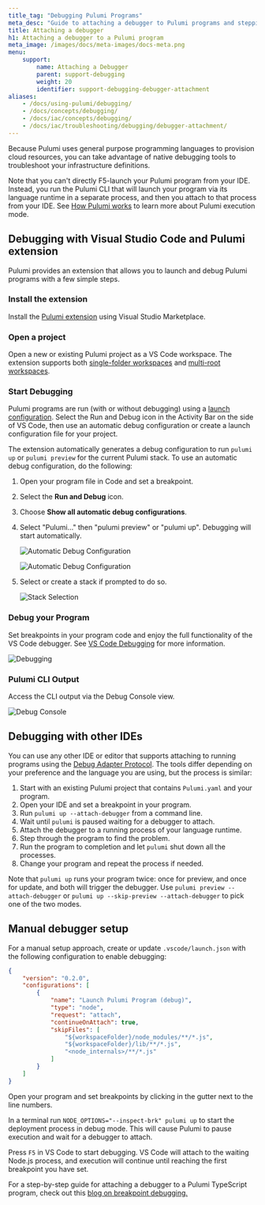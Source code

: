 ```yaml
---
title_tag: "Debugging Pulumi Programs"
meta_desc: "Guide to attaching a debugger to Pulumi programs and stepping through the code."
title: Attaching a debugger
h1: Attaching a debugger to a Pulumi program
meta_image: /images/docs/meta-images/docs-meta.png
menu:
    support:
        name: Attaching a Debugger
        parent: support-debugging
        weight: 20
        identifier: support-debugging-debugger-attachment
aliases:
    - /docs/using-pulumi/debugging/
    - /docs/concepts/debugging/
    - /docs/iac/concepts/debugging/
    - /docs/iac/troubleshooting/debugging/debugger-attachment/
---
```


Because Pulumi uses general purpose programming languages to provision cloud resources, you can take advantage of native debugging tools to troubleshoot your infrastructure definitions.

Note that you can't directly F5-launch your Pulumi program from your IDE. Instead, you run the Pulumi CLI that will launch your program via its language runtime in a separate process, and then you attach to that process from your IDE. See [How Pulumi works](/docs/concepts/how-pulumi-works/) to learn more about Pulumi execution mode.

## Debugging with Visual Studio Code and Pulumi extension

Pulumi provides an extension that allows you to launch and debug Pulumi programs with a few simple steps.

### Install the extension

Install the [Pulumi extension](https://marketplace.visualstudio.com/items?itemName=pulumi.pulumi-vscode-tools) using Visual Studio Marketplace.

### Open a project

Open a new or existing Pulumi project as a VS Code workspace. The extension supports both [single-folder workspaces](https://code.visualstudio.com/docs/editor/workspaces#_singlefolder-workspaces)
and [multi-root workspaces](https://code.visualstudio.com/docs/editor/workspaces#_multiroot-workspaces).

### Start Debugging

Pulumi programs are run (with or without debugging) using a [launch configuration](https://code.visualstudio.com/docs/editor/debugging#_launch-configurations). Select the Run and Debug icon in the Activity Bar on the side of VS Code, then use an automatic debug configuration or create a launch configuration file for your project.

The extension automatically generates a debug configuration to run `pulumi up` or `pulumi preview` for the current Pulumi stack. To use an automatic debug configuration, do the following:

1. Open your program file in Code and set a breakpoint.
2. Select the __Run and Debug__ icon.
3. Choose __Show all automatic debug configurations__.
4. Select "Pulumi..." then "pulumi preview" or "pulumi up".  Debugging will start automatically.

    ![Automatic Debug Configuration](/docs/support/troubleshooting/debugging/images/automatic-1.png)

    ![Automatic Debug Configuration](/docs/support/troubleshooting/debugging/images/automatic-2.png)

5. Select or create a stack if prompted to do so.

    ![Stack Selection](/docs/support/troubleshooting/debugging/images/stack-selection-1.png)

### Debug your Program

Set breakpoints in your program code and enjoy the full functionality of the VS Code debugger.
See [VS Code Debugging](https://code.visualstudio.com/docs/editor/debugging) for more information.

![Debugging](/docs/support/troubleshooting/debugging/images/debugging.png)

### Pulumi CLI Output

Access the CLI output via the Debug Console view.

![Debug Console](/docs/support/troubleshooting/debugging/images/debug-console.png)

## Debugging with other IDEs

You can use any other IDE or editor that supports attaching to running programs using the [Debug Adapter Protocol](https://microsoft.github.io/debug-adapter-protocol/). The tools differ depending on your preference and the language you are using, but the process is similar:

1. Start with an existing Pulumi project that contains `Pulumi.yaml` and your program.
2. Open your IDE and set a breakpoint in your program.
3. Run `pulumi up --attach-debugger` from a command line.
4. Wait until `pulumi` is paused waiting for a debugger to attach.
5. Attach the debugger to a running process of your language runtime.
6. Step through the program to find the problem.
7. Run the program to completion and let `pulumi` shut down all the processes.
8. Change your program and repeat the process if needed.

Note that `pulumi up` runs your program twice: once for preview, and once for update, and both will trigger the debugger. Use `pulumi preview --attach-debugger` or `pulumi up --skip-preview --attach-debugger` to pick one of the two modes.

## Manual debugger setup

For a manual setup approach, create or update `.vscode/launch.json` with the following configuration to enable debugging:

```json
{
    "version": "0.2.0",
    "configurations": [
        {
            "name": "Launch Pulumi Program (debug)",
            "type": "node",
            "request": "attach",
            "continueOnAttach": true,
            "skipFiles": [
                "${workspaceFolder}/node_modules/**/*.js",
                "${workspaceFolder}/lib/**/*.js",
                "<node_internals>/**/*.js"
            ]
        }
    ]
}
```

Open your program and set breakpoints by clicking in the gutter next to the line numbers.

In a terminal run `NODE_OPTIONS="--inspect-brk" pulumi up` to start the deployment process in debug mode. This will cause Pulumi to pause execution and wait for a debugger to attach.

Press `F5` in VS Code to start debugging. VS Code will attach to the waiting Node.js process, and execution will continue until reaching the first breakpoint you have set.

For a step-by-step guide for attaching a debugger to a Pulumi TypeScript program, check out this [blog on breakpoint debugging.](/blog/next-level-iac-breakpoint-debugging/)
